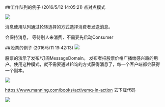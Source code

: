 ##工作队列的例子 (2016/5/12 14:05:21)
点对点模式

![](http://git.oschina.net/wzj777/princeWiki/raw/master/pic/mq/mq-5.png)

消息使用队列通过轮转选择的方式选择消费者发送消息。

会保持消息， 等待别人来消费，不需要先启动Consumer

##股票的例子 (2016/5/11 19:42:13)
![](http://git.oschina.net/wzj777/princeWiki/raw/master/pic/mq/mq-6.png)

股票的演示了发布/订阅MessageDomain。 发布者把股票价格广播给感兴趣的用户。使用这种模式，就不需要通过轮询的方式获得消息了，每一个客户端都会获得一个副本。

![](http://git.oschina.net/wzj777/princeWiki/raw/master/pic/mq/mq-7.png)

https://www.manning.com/books/activemq-in-action 去下载代码

![](http://git.oschina.net/wzj777/princeWiki/raw/master/pic/mq/mq-8.png)

